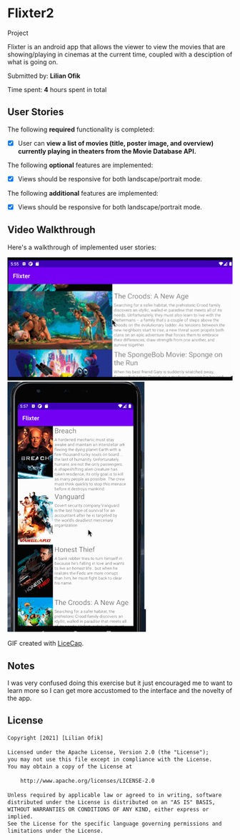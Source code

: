 # Flixter2
Project

Flixter is an android app that allows the viewer to view the movies that are showing/playing in cinemas at the current time, coupled with a desciption of what is going on.

Submitted by: **Lilian Ofik**

Time spent: **4** hours spent in total

## User Stories

The following **required** functionality is completed:

* [x] User can **view a list of movies (title, poster image, and overview) currently playing in theaters from the Movie Database API.**

The following **optional** features are implemented:

* [x] Views should be responsive for both landscape/portrait mode.

The following **additional** features are implemented:

* [x] Views should be responsive for both landscape/portrait mode.

## Video Walkthrough

Here's a walkthrough of implemented user stories:

<img src='Flixter Video Second.gif' title='Video Walkthrough 1' width='' alt='Video Walkthrough' />
<img src='Flixter Video Third.gif' title='Video Walkthrough 2' width='' alt='Video Walkthrough' />

GIF created with [LiceCap](http://www.cockos.com/licecap/).

## Notes

I was very confused doing this exercise but it just encouraged me to want to learn more so I can get more accustomed to the interface and the novelty of the app.

## License

    Copyright [2021] [Lilian Ofik]

    Licensed under the Apache License, Version 2.0 (the "License");
    you may not use this file except in compliance with the License.
    You may obtain a copy of the License at

        http://www.apache.org/licenses/LICENSE-2.0

    Unless required by applicable law or agreed to in writing, software
    distributed under the License is distributed on an "AS IS" BASIS,
    WITHOUT WARRANTIES OR CONDITIONS OF ANY KIND, either express or implied.
    See the License for the specific language governing permissions and
    limitations under the License.

